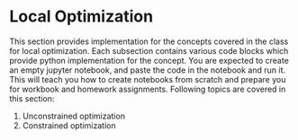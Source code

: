 # Local Optimization

This section provides implementation for the concepts covered in the class for local optimization.
Each subsection contains various code blocks which provide python implementation for the concept. 
You are expected to create an empty jupyter notebook, and paste the code in the notebook and run it. 
This will teach you how to create notebooks from scratch and prepare you for workbook and homework 
assignments. Following topics are covered in this section:

1. Unconstrained optimization
2. Constrained optimization
